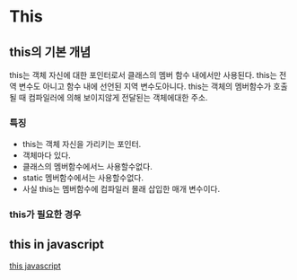 # This

## this의 기본 개념

this는 객체 자신에 대한 포인터로서 클래스의 멤버 함수 내에서만 사용된다. this는 전역 변수도 아니고 함수 내에 선언된 지역 변수도아니다. this는 객체의 멤버함수가 호출될 때 컴파일러에 의해 보이지않게 전달된는 객체에대한 주소.

### 특징

* this는 객체 자신을 가리키는 포인터.	
* 객체마다 있다.
* 클래스의 멤버함수에서느 사용할수없다.
* static 멤버함수에서는 사용할수없다.
* 사실 this는 멤버함수에 컴파일러 몰래 삽입한 매개 변수이다.



### this가 필요한 경우



## this in javascript

[this javascript](<https://blueshw.github.io/2018/03/12/this/>)